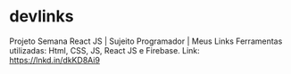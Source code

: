 # devlinks
Projeto Semana React JS | Sujeito Programador | Meus Links  Ferramentas utilizadas: Html, CSS, JS, React JS e Firebase.  Link: https://lnkd.in/dkKD8Ai9

